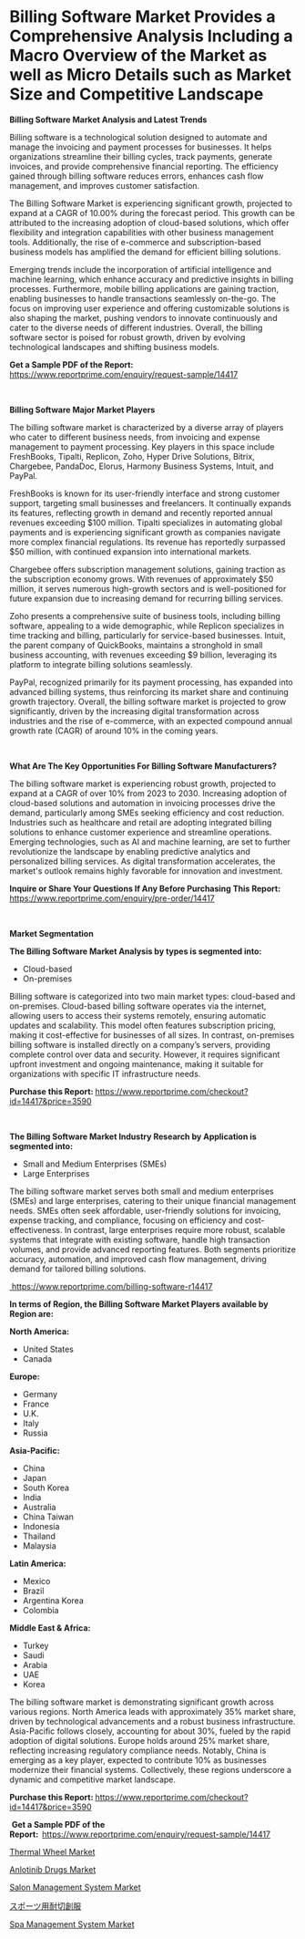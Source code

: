 <p><h1>Billing Software Market Provides a Comprehensive Analysis Including a Macro Overview of the Market as well as Micro Details such as Market Size and Competitive Landscape</h1></p><p><strong>Billing Software Market Analysis and Latest Trends</strong></p>
<p><p>Billing software is a technological solution designed to automate and manage the invoicing and payment processes for businesses. It helps organizations streamline their billing cycles, track payments, generate invoices, and provide comprehensive financial reporting. The efficiency gained through billing software reduces errors, enhances cash flow management, and improves customer satisfaction.</p><p>The Billing Software Market is experiencing significant growth, projected to expand at a CAGR of 10.00% during the forecast period. This growth can be attributed to the increasing adoption of cloud-based solutions, which offer flexibility and integration capabilities with other business management tools. Additionally, the rise of e-commerce and subscription-based business models has amplified the demand for efficient billing solutions.</p><p>Emerging trends include the incorporation of artificial intelligence and machine learning, which enhance accuracy and predictive insights in billing processes. Furthermore, mobile billing applications are gaining traction, enabling businesses to handle transactions seamlessly on-the-go. The focus on improving user experience and offering customizable solutions is also shaping the market, pushing vendors to innovate continuously and cater to the diverse needs of different industries. Overall, the billing software sector is poised for robust growth, driven by evolving technological landscapes and shifting business models.</p></p>
<p><strong>Get a Sample PDF of the Report:&nbsp;</strong> <a href="https://www.reportprime.com/enquiry/request-sample/14417">https://www.reportprime.com/enquiry/request-sample/14417</a></p>
<p>&nbsp;</p>
<p><strong>Billing Software Major Market Players</strong></p>
<p><p>The billing software market is characterized by a diverse array of players who cater to different business needs, from invoicing and expense management to payment processing. Key players in this space include FreshBooks, Tipalti, Replicon, Zoho, Hyper Drive Solutions, Bitrix, Chargebee, PandaDoc, Elorus, Harmony Business Systems, Intuit, and PayPal.</p><p>FreshBooks is known for its user-friendly interface and strong customer support, targeting small businesses and freelancers. It continually expands its features, reflecting growth in demand and recently reported annual revenues exceeding $100 million. Tipalti specializes in automating global payments and is experiencing significant growth as companies navigate more complex financial regulations. Its revenue has reportedly surpassed $50 million, with continued expansion into international markets.</p><p>Chargebee offers subscription management solutions, gaining traction as the subscription economy grows. With revenues of approximately $50 million, it serves numerous high-growth sectors and is well-positioned for future expansion due to increasing demand for recurring billing services.</p><p>Zoho presents a comprehensive suite of business tools, including billing software, appealing to a wide demographic, while Replicon specializes in time tracking and billing, particularly for service-based businesses. Intuit, the parent company of QuickBooks, maintains a stronghold in small business accounting, with revenues exceeding $9 billion, leveraging its platform to integrate billing solutions seamlessly.</p><p>PayPal, recognized primarily for its payment processing, has expanded into advanced billing systems, thus reinforcing its market share and continuing growth trajectory. Overall, the billing software market is projected to grow significantly, driven by the increasing digital transformation across industries and the rise of e-commerce, with an expected compound annual growth rate (CAGR) of around 10% in the coming years.</p></p>
<p>&nbsp;</p>
<p><strong>What Are The Key Opportunities For Billing Software Manufacturers?</strong></p>
<p><p>The billing software market is experiencing robust growth, projected to expand at a CAGR of over 10% from 2023 to 2030. Increasing adoption of cloud-based solutions and automation in invoicing processes drive the demand, particularly among SMEs seeking efficiency and cost reduction. Industries such as healthcare and retail are adopting integrated billing solutions to enhance customer experience and streamline operations. Emerging technologies, such as AI and machine learning, are set to further revolutionize the landscape by enabling predictive analytics and personalized billing services. As digital transformation accelerates, the market's outlook remains highly favorable for innovation and investment.</p></p>
<p><strong>Inquire or Share Your Questions If Any Before Purchasing This Report:</strong> <a href="https://www.reportprime.com/enquiry/pre-order/14417">https://www.reportprime.com/enquiry/pre-order/14417</a></p>
<p>&nbsp;</p>
<p><strong>Market Segmentation</strong></p>
<p><strong>The Billing Software Market Analysis by types is segmented into:</strong></p>
<p><ul><li>Cloud-based</li><li>On-premises</li></ul></p>
<p><p>Billing software is categorized into two main market types: cloud-based and on-premises. Cloud-based billing software operates via the internet, allowing users to access their systems remotely, ensuring automatic updates and scalability. This model often features subscription pricing, making it cost-effective for businesses of all sizes. In contrast, on-premises billing software is installed directly on a company’s servers, providing complete control over data and security. However, it requires significant upfront investment and ongoing maintenance, making it suitable for organizations with specific IT infrastructure needs.</p></p>
<p><strong>Purchase this Report:&nbsp;</strong><a href="https://www.reportprime.com/checkout?id=14417&price=3590">https://www.reportprime.com/checkout?id=14417&price=3590</a></p>
<p>&nbsp;</p>
<p><strong>The Billing Software Market Industry Research by Application is segmented into:</strong></p>
<p><ul><li>Small and Medium Enterprises (SMEs)</li><li>Large Enterprises</li></ul></p>
<p><p>The billing software market serves both small and medium enterprises (SMEs) and large enterprises, catering to their unique financial management needs. SMEs often seek affordable, user-friendly solutions for invoicing, expense tracking, and compliance, focusing on efficiency and cost-effectiveness. In contrast, large enterprises require more robust, scalable systems that integrate with existing software, handle high transaction volumes, and provide advanced reporting features. Both segments prioritize accuracy, automation, and improved cash flow management, driving demand for tailored billing solutions.</p></p>
<p><a href="https://www.reportprime.com/billing-software-r14417">&nbsp;https://www.reportprime.com/billing-software-r14417</a></p>
<p><strong>In terms of Region, the Billing Software Market Players available by Region are:</strong></p>
<p>
    <p> <strong> North America: </strong>
        <ul>
            <li>United States</li>
            <li>Canada</li>
        </ul>
        </p> 
    <p> <strong> Europe: </strong>
        <ul>
            <li>Germany</li>
            <li>France</li>
            <li>U.K.</li>
            <li>Italy</li>
            <li>Russia</li>
        </ul>
        </p> 
    <p> <strong> Asia-Pacific: </strong>
        <ul>
            <li>China</li>
            <li>Japan</li>
            <li>South Korea</li>
            <li>India</li>
            <li>Australia</li>
            <li>China Taiwan</li>
            <li>Indonesia</li>
            <li>Thailand</li>
            <li>Malaysia</li>
        </ul>
        </p> 
    <p> <strong> Latin America: </strong>
        <ul>
            <li>Mexico</li>
            <li>Brazil</li>
            <li>Argentina Korea</li>
            <li>Colombia</li>
        </ul>
        </p> 
    <p> <strong> Middle East & Africa: </strong>
        <ul>
            <li>Turkey</li>
            <li>Saudi</li>
            <li>Arabia</li>
            <li>UAE</li>
            <li>Korea</li>
        </ul>
    </p>
    </p>
<p><p>The billing software market is demonstrating significant growth across various regions. North America leads with approximately 35% market share, driven by technological advancements and a robust business infrastructure. Asia-Pacific follows closely, accounting for about 30%, fueled by the rapid adoption of digital solutions. Europe holds around 25% market share, reflecting increasing regulatory compliance needs. Notably, China is emerging as a key player, expected to contribute 10% as businesses modernize their financial systems. Collectively, these regions underscore a dynamic and competitive market landscape.</p></p>
<p><strong>Purchase this Report: </strong><a href="https://www.reportprime.com/checkout?id=14417&price=3590">https://www.reportprime.com/checkout?id=14417&price=3590</a></p>
<p>&nbsp;<strong>Get a Sample PDF of the Report:&nbsp;&nbsp;</strong><a href="https://www.reportprime.com/enquiry/request-sample/14417">https://www.reportprime.com/enquiry/request-sample/14417</a></p>
<p><strong></strong></p>
<p><p><a href="https://www.linkedin.com/pulse/thermal-wheel-market-share-size-trends-industry-analysis-ekswc?trackingId=OI7jZ5HvSumKYnHSBH4ERw%3D%3D">Thermal Wheel Market</a></p><p><a href="https://issuu.com/reportprime-2/docs/anlotinib-drugs-market-size-2030.pp_eab5b3f7d65d28">Anlotinib Drugs Market</a></p><p><a href="https://github.com/JakirUddin511/Market-Research-Report-List-1/blob/main/salon-management-system-market.md">Salon Management System Market</a></p><p><a href="https://medium.com/@lindakreitz2023/cut-resistant-clothing-for-sports-market-%E3%81%AF-%E3%82%B3%E3%82%B9%E3%83%88%E7%AE%A1%E7%90%86%E3%81%A8%E5%8A%B9%E7%8E%87%E5%90%91%E4%B8%8A%E3%82%92%E5%84%AA%E5%85%88%E3%81%97%E3%81%BE%E3%81%99-%E3%81%95%E3%82%89%E3%81%AB-%E5%A0%B1%E5%91%8A%E6%9B%B8%E3%81%AF%E5%B8%82%E5%A0%B4%E3%81%AE%E9%9C%80%E8%A6%81%E9%9D%A2%E3%81%A8%E4%BE%9B%E7%B5%A6%E9%9D%A2%E3%81%AE%E4%B8%A1%E6%96%B9%E3%82%92%E3%82%AB%E3%83%90%E3%83%BC%E3%81%97%E3%81%A6%E3%81%84%E3%81%BE%E3%81%99-cut-a9244e0255d4">スポーツ用耐切創服</a></p><p><a href="https://github.com/AbbasMahmud554/Market-Research-Report-List-1/blob/main/spa-management-system-market.md">Spa Management System Market</a></p></p>
